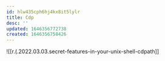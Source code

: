 ```yaml
---
id: hlw435cph6hj4kx8it5lylr
title: Cdp
desc: ''
updated: 1646356772738
created: 1646356758426
---
```


![[r.(.2022.03.03.secret-features-in-your-unix-shell-cdpath]]

